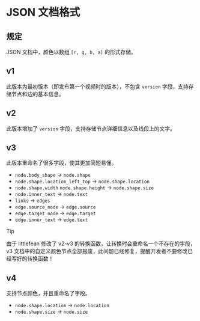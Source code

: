 # JSON 文档格式

## 规定

JSON 文档中，颜色以数组 `[r, g, b, a]` 的形式存储。

## v1

此版本为最初版本（即发布第一个视频时的版本），不包含 `version` 字段，支持存储节点和边的基本信息。

## v2

此版本增加了 `version` 字段，支持存储节点详细信息以及线段上的文字。

## v3

此版本重命名了很多字段，使其更加简短易懂。

- `node.body_shape` -> `node.shape`
- `node.shape.location_left_top` -> `node.shape.location`
- `node.shape.width` `node.shape.height` -> `node.shape.size`
- `node.inner_text` -> `node.text`
- `links` -> `edges`
- `edge.source_node` -> `edge.source`
- `edge.target_node` -> `edge.target`
- `edge.inner_text` -> `edge.text`

> [!TIP]
> 由于 littlefean 修改了 v2-v3 的转换函数，让转换时会重命名一个不存在的字段，v3 文档中的自定义颜色节点全部报废，此问题已经修复，提醒开发者不要修改已经写好的转换函数！

## v4

支持节点颜色，并且重命名了字段。

- `node.shape.location` -> `node.location`
- `node.shape.size` -> `node.size`
